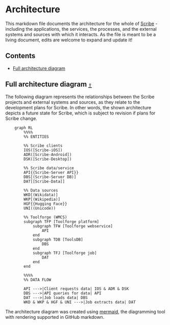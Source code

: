 # Architecture

This markdown file documents the architecture for the whole of [Scribe](https://github.com/scribe-org) - including the applications, the services, the processes, and the external systems and sources with which it interacts. As the file is meant to be a living document, edits are welcome to expand and update it!

<a id="contents"></a>

## Contents

- [Full architecture diagram](#full-architecture)

<a id="full-architecture"></a>

## Full architecture diagram [`⇧`](#contents)

The following diagram represents the relationships between the Scribe projects and external systems and sources, as they relate to the development plans for Scribe. In other words, the shown architecture depicts a future state for Scribe, which is subject to revision if plans for Scribe change.

```mermaid
    graph RL
        %%%%
        %% ENTITIES

        %% Scribe clients
        IOS([Scribe-iOS])
        ADR([Scribe-Android])
        DSK([Scribe-Desktop])

        %% Scribe data/service
        API{{Scribe-Server API}}
        DBS[(Scribe-Server DB)]
        DAT[[Scribe-Data]]

        %% Data sources
        WKD[(Wikidata)]
        WKP[(Wikipedia)]
        HGF{{Hugging Face}}
        UNI((Unicode))

        %% Toolforge (WMCS)
        subgraph TFP [Toolforge platform]
            subgraph TFW [Toolforge webservice]
                API
            end
            subgraph TDB [ToolsDB]
                DBS
            end
            subgraph TFJ [Toolforge job]
                DAT
            end
        end

        %%%%
        %% DATA FLOW

        API --->|Client requests data| IOS & ADR & DSK
        DBS --->|API queries for data| API
        DAT --->|Job loads data| DBS
        WKD & WKP & HGF & UNI --->|Job extracts data| DAT
```

The architecture diagram was created using [mermaid](https://github.com/mermaid-js/mermaid), the diagramming tool with rendering supported in GitHub markdown.
